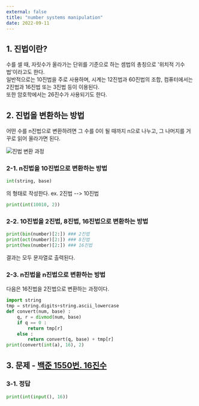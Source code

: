 ```yaml
---
external: false
title: "number systems manipulation"
date: 2022-09-11
---
```


## 1. 진법이란?

수를 셀 때, 자릿수가 올라가는 단위를 기준으로 하는 셈법의 총칭으로 '위치적 기수법'이라고도 한다.  
일반적으로는 10진법을 주로 사용하며, 시계는 12진법과 60진법의 조합, 컴퓨터에서는 2진법과 16진법 또는 3진법 등이 이용된다.  
또한 암호학에서는 26진수가 사용되기도 한다.

## 2. 진법을 변환하는 방법

어떤 수를 n진법으로 변환하려면 그 수를 0이 될 때까지 n으로 나누고, 그 나머지를 거꾸로 읽어 올라가면 된다.

![진법 변환 과정](/images/base-change.jpg)

### 2-1. n진법을 10진법으로 변환하는 방법

```python
int(string, base)
```

의 형태로 작성한다. ex. 2진법 --> 10진법

```python
print(int(10010, 2))
```

### 2-2. 10진법을 2진법, 8진법, 16진법으로 변환하는 방법

```python
print(bin(number)[2:]) ### 2진법
print(oct(number)[2:]) ### 8진법
print(hex(number)[2:]) ### 16진법
```

결과는 모두 문자열로 출력된다.

### 2-3. n진법을 n진법으로 변환하는 방법

다음은 16진법을 2진법으로 변환하는 과정이다.

```python
import string
tmp = string.digits+string.ascii_lowercase
def convert(num, base) :
    q, r = divmod(num, base)
    if q == 0 :
        return tmp[r] 
    else :
        return convert(q, base) + tmp[r]
print(convert(int(a), 16), 2)
```

## 3. 문제 - [백준 1550번. 16진수](https://www.acmicpc.net/problem/1550)

### 3-1. 정답

```python
print(int(input(), 16))
```
